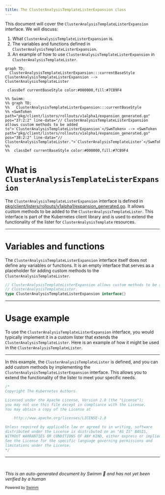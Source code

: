 ```yaml
---
title: The ClusterAnalysisTemplateListerExpansion class
---
```

This document will cover the <SwmToken path="pkg/client/listers/rollouts/v1alpha1/expansion_generated.go" pos="37:2:2" line-data="// ClusterAnalysisTemplateListerExpansion allows custom methods to be added to">`ClusterAnalysisTemplateListerExpansion`</SwmToken> interface. We will discuss:

1. What <SwmToken path="pkg/client/listers/rollouts/v1alpha1/expansion_generated.go" pos="37:2:2" line-data="// ClusterAnalysisTemplateListerExpansion allows custom methods to be added to">`ClusterAnalysisTemplateListerExpansion`</SwmToken> is.
2. The variables and functions defined in <SwmToken path="pkg/client/listers/rollouts/v1alpha1/expansion_generated.go" pos="37:2:2" line-data="// ClusterAnalysisTemplateListerExpansion allows custom methods to be added to">`ClusterAnalysisTemplateListerExpansion`</SwmToken>.
3. An example of how to use <SwmToken path="pkg/client/listers/rollouts/v1alpha1/expansion_generated.go" pos="37:2:2" line-data="// ClusterAnalysisTemplateListerExpansion allows custom methods to be added to">`ClusterAnalysisTemplateListerExpansion`</SwmToken> in <SwmToken path="pkg/client/listers/rollouts/v1alpha1/expansion_generated.go" pos="38:2:2" line-data="// ClusterAnalysisTemplateLister.">`ClusterAnalysisTemplateLister`</SwmToken>.

```mermaid
graph TD;
  ClusterAnalysisTemplateListerExpansion:::currentBaseStyle
ClusterAnalysisTemplateListerExpansion --> ClusterAnalysisTemplateLister

 classDef currentBaseStyle color:#000000,fill:#7CB9F4

%% Swimm:
%% graph TD;
%%   ClusterAnalysisTemplateListerExpansion:::currentBaseStyle
%% <SwmToken path="pkg/client/listers/rollouts/v1alpha1/expansion_generated.go" pos="37:2:2" line-data="// ClusterAnalysisTemplateListerExpansion allows custom methods to be added to">`ClusterAnalysisTemplateListerExpansion`</SwmToken> --> <SwmToken path="pkg/client/listers/rollouts/v1alpha1/expansion_generated.go" pos="38:2:2" line-data="// ClusterAnalysisTemplateLister.">`ClusterAnalysisTemplateLister`</SwmToken>
%% 
%%  classDef currentBaseStyle color:#000000,fill:#7CB9F4
```

# What is <SwmToken path="pkg/client/listers/rollouts/v1alpha1/expansion_generated.go" pos="37:2:2" line-data="// ClusterAnalysisTemplateListerExpansion allows custom methods to be added to">`ClusterAnalysisTemplateListerExpansion`</SwmToken>

The <SwmToken path="pkg/client/listers/rollouts/v1alpha1/expansion_generated.go" pos="37:2:2" line-data="// ClusterAnalysisTemplateListerExpansion allows custom methods to be added to">`ClusterAnalysisTemplateListerExpansion`</SwmToken> interface is defined in <SwmPath>[pkg/client/listers/rollouts/v1alpha1/expansion_generated.go](pkg/client/listers/rollouts/v1alpha1/expansion_generated.go)</SwmPath>. It allows custom methods to be added to the <SwmToken path="pkg/client/listers/rollouts/v1alpha1/expansion_generated.go" pos="38:2:2" line-data="// ClusterAnalysisTemplateLister.">`ClusterAnalysisTemplateLister`</SwmToken>. This interface is part of the Kubernetes client library and is used to extend the functionality of the lister for <SwmToken path="pkg/apis/rollouts/v1alpha1/analysis_types.go" pos="19:2:2" line-data="type ClusterAnalysisTemplate struct {">`ClusterAnalysisTemplate`</SwmToken> resources.

<SwmSnippet path="/pkg/client/listers/rollouts/v1alpha1/expansion_generated.go" line="37">

---

# Variables and functions

The <SwmToken path="pkg/client/listers/rollouts/v1alpha1/expansion_generated.go" pos="37:2:2" line-data="// ClusterAnalysisTemplateListerExpansion allows custom methods to be added to">`ClusterAnalysisTemplateListerExpansion`</SwmToken> interface itself does not define any variables or functions. It is an empty interface that serves as a placeholder for adding custom methods to the <SwmToken path="pkg/client/listers/rollouts/v1alpha1/expansion_generated.go" pos="38:2:2" line-data="// ClusterAnalysisTemplateLister.">`ClusterAnalysisTemplateLister`</SwmToken>.

```go
// ClusterAnalysisTemplateListerExpansion allows custom methods to be added to
// ClusterAnalysisTemplateLister.
type ClusterAnalysisTemplateListerExpansion interface{}
```

---

</SwmSnippet>

# Usage example

To use the <SwmToken path="pkg/client/listers/rollouts/v1alpha1/expansion_generated.go" pos="37:2:2" line-data="// ClusterAnalysisTemplateListerExpansion allows custom methods to be added to">`ClusterAnalysisTemplateListerExpansion`</SwmToken> interface, you would typically implement it in a custom lister that extends the <SwmToken path="pkg/client/listers/rollouts/v1alpha1/expansion_generated.go" pos="38:2:2" line-data="// ClusterAnalysisTemplateLister.">`ClusterAnalysisTemplateLister`</SwmToken>. Here is an example of how it might be used in the <SwmToken path="pkg/client/listers/rollouts/v1alpha1/expansion_generated.go" pos="38:2:2" line-data="// ClusterAnalysisTemplateLister.">`ClusterAnalysisTemplateLister`</SwmToken>.

<SwmSnippet path="/pkg/client/listers/rollouts/v1alpha1/clusteranalysistemplate.go" line="1">

---

In this example, the <SwmToken path="pkg/client/listers/rollouts/v1alpha1/expansion_generated.go" pos="38:2:2" line-data="// ClusterAnalysisTemplateLister.">`ClusterAnalysisTemplateLister`</SwmToken> is defined, and you can add custom methods by implementing the <SwmToken path="pkg/client/listers/rollouts/v1alpha1/expansion_generated.go" pos="37:2:2" line-data="// ClusterAnalysisTemplateListerExpansion allows custom methods to be added to">`ClusterAnalysisTemplateListerExpansion`</SwmToken> interface. This allows you to extend the functionality of the lister to meet your specific needs.

```go
/*
Copyright The Kubernetes Authors.

Licensed under the Apache License, Version 2.0 (the "License");
you may not use this file except in compliance with the License.
You may obtain a copy of the License at

    http://www.apache.org/licenses/LICENSE-2.0

Unless required by applicable law or agreed to in writing, software
distributed under the License is distributed on an "AS IS" BASIS,
WITHOUT WARRANTIES OR CONDITIONS OF ANY KIND, either express or implied.
See the License for the specific language governing permissions and
limitations under the License.
*/
```

---

</SwmSnippet>

&nbsp;

*This is an auto-generated document by Swimm 🌊 and has not yet been verified by a human*

<SwmMeta version="3.0.0" repo-id="Z2l0aHViJTNBJTNBaW50dWl0LWFyZ28tcm9sbG91dHMtZGVtbyUzQSUzQVN3aW1tLURlbW8=" repo-name="intuit-argo-rollouts-demo"><sup>Powered by [Swimm](/)</sup></SwmMeta>
